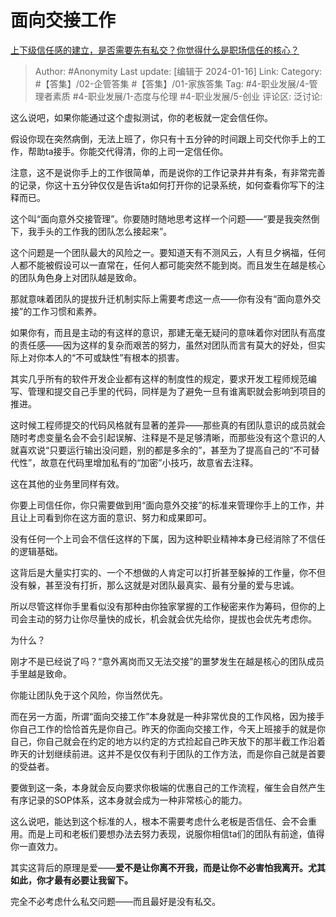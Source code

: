 # 面向交接工作
[上下级信任感的建立，是否需要先有私交？你觉得什么是职场信任的核心？](https://www.zhihu.com/question/639722347/answer/3365061950)

> Author: #Anonymity
> Last update: [编辑于 2024-01-16]
> Link:
> Category: #【答集】/02-企管答集 #【答集】/01-家族答集
> Tag: #4-职业发展/4-管理者素质 #4-职业发展/1-态度与伦理 #4-职业发展/5-创业 
> 评论区:
> 泛讨论:

这么说吧，如果你能通过这个虚拟测试，你的老板就一定会信任你。

假设你现在突然病倒，无法上班了，你只有十五分钟的时间跟上司交代你手上的工作，帮助ta接手。你能交代得清，你的上司一定信任你。

注意，这不是说你手上的工作很简单，而是说你的工作记录井井有条，有非常完善的记录，你这十五分钟仅仅是告诉ta如何打开你的记录系统，如何查看你写下的注释而已。

这个叫“面向意外交接管理”。你要随时随地思考这样一个问题——“要是我突然倒下，我手头的工作我的团队怎么接起来”。

这个问题是一个团队最大的风险之一。要知道天有不测风云，人有旦夕祸福，任何人都不能被假设可以一直常在，任何人都可能突然不能到岗。而且发生在越是核心的团队角色身上对团队越是致命。

那就意味着团队的提拔升迁机制实际上需要考虑这一点——你有没有“面向意外交接”的工作习惯和素养。

如果你有，而且是主动的有这样的意识，那建无毫无疑问的意味着你对团队有高度的责任感——因为这样的复杂而艰苦的努力，虽然对团队而言有莫大的好处，但实际上对你本人的“不可或缺性”有根本的损害。

其实几乎所有的软件开发企业都有这样的制度性的规定，要求开发工程师规范编写、管理和提交自己手里的代码，同样是为了避免一旦有谁离职就会影响到项目的推进。

这时候工程师提交的代码风格就有显著的差异——那些真的有团队意识的成员就会随时考虑变量名会不会引起误解、注释是不是足够清晰，而那些没有这个意识的人就喜欢说“只要运行输出没问题，别的都是多余的”，甚至为了提高自己的“不可替代性”，故意在代码里增加私有的“加密”小技巧，故意省去注释。

这在其他的业务里同样有效。

你要上司信任你，你只需要做到用“面向意外交接”的标准来管理你手上的工作，并且让上司看到你在这方面的意识、努力和成果即可。

没有任何一个上司会不信任这样的下属，因为这种职业精神本身已经消除了不信任的逻辑基础。

这背后是大量实打实的、一个不想做的人肯定可以打折甚至躲掉的工作量，你不但没有躲，甚至没有打折，那么这就是对团队最真实、最有分量的爱与忠诚。

所以尽管这样你手里看似没有那种由你独家掌握的工作秘密来作为筹码，但你的上司会主动的努力让你尽量快的成长，机会就会优先给你，提拔也会优先考虑你。

为什么？

刚才不是已经说了吗？“意外离岗而又无法交接”的噩梦发生在越是核心的团队成员手里越是致命。

你能让团队免于这个风险，你当然优先。

而在另一方面，所谓“面向交接工作”本身就是一种非常优良的工作风格，因为接手你自己工作的恰恰首先是你自己。昨天的你面向交接工作，今天上班接手的就是你自己，你自己就会在约定的地方以约定的方式捡起自己昨天放下的那半截工作沿着昨天的计划继续前进。这并不是仅仅有利于团队的工作方法，而是你自己就是首要的受益者。

要做到这一条，本身就会反向要求你极端的优惠自己的工作流程，催生会自然产生有序记录的SOP体系，这本身就会成为一种非常核心的能力。

这么说吧，能达到这个标准的人，根本不需要考虑什么老板是否信任、会不会重用。而是上司和老板们要想办法去努力表现，说服你相信ta们的团队有前途，值得你一直效力。

其实这背后的原理是爱——**爱不是让你离不开我，而是让你不必害怕我离开。尤其如此，你才最有必要让我留下。**

完全不必考虑什么私交问题——而且最好是没有私交。